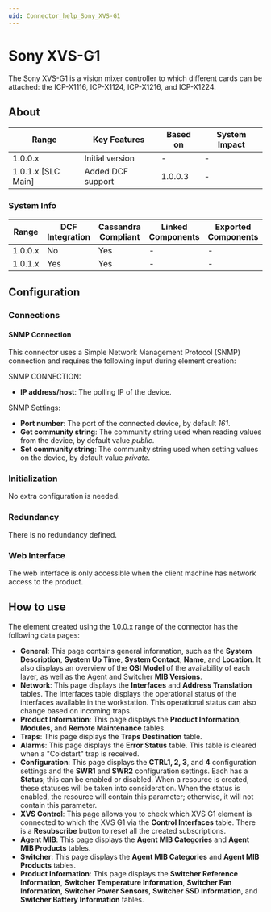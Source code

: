 ```yaml
---
uid: Connector_help_Sony_XVS-G1
---
```


# Sony XVS-G1

The Sony XVS-G1 is a vision mixer controller to which different cards can be attached: the ICP-X1116, ICP-X1124, ICP-X1216, and ICP-X1224.

## About

| Range                | Key Features      | Based on     | System Impact     |
|----------------------|-------------------|--------------|-------------------|
| 1.0.0.x              | Initial version   | -            | -                 |
| 1.0.1.x [SLC Main]   | Added DCF support | 1.0.0.3      | -                 |

### System Info

| Range     | DCF Integration     | Cassandra Compliant     | Linked Components     | Exported Components     |
|-----------|---------------------|-------------------------|-----------------------|-------------------------|
| 1.0.0.x   | No                  | Yes                     | -                     | -                       |
| 1.0.1.x   | Yes                 | Yes                     | -                     | -                       |

## Configuration

### Connections

#### SNMP Connection

This connector uses a Simple Network Management Protocol (SNMP) connection and requires the following input during element creation:

SNMP CONNECTION:

- **IP address/host**: The polling IP of the device.

SNMP Settings:

- **Port number**: The port of the connected device, by default *161*.
- **Get community string**: The community string used when reading values from the device, by default value *public*.
- **Set community string**: The community string used when setting values on the device, by default value *private*.

### Initialization

No extra configuration is needed.

### Redundancy

There is no redundancy defined.

### Web Interface

The web interface is only accessible when the client machine has network access to the product.

## How to use

The element created using the 1.0.0.x range of the connector has the following data pages:

- **General**: This page contains general information, such as the **System Description**, **System Up Time**, **System Contact**, **Name**, and **Location**. It also displays an overview of the **OSI Model** of the availability of each layer, as well as the Agent and Switcher **MIB Versions**.
- **Network**: This page displays the **Interfaces** and **Address Translation** tables. The Interfaces table displays the operational status of the interfaces available in the workstation. This operational status can also change based on incoming traps.
- **Product Information**: This page displays the **Product Information**, **Modules**, and **Remote Maintenance** tables.
- **Traps**: This page displays the **Traps Destination** table.
- **Alarms**: This page displays the **Error Status** table. This table is cleared when a "Coldstart" trap is received.
- **Configuration**: This page displays the **CTRL1, 2, 3**, and **4** configuration settings and the **SWR1** and **SWR2** configuration settings. Each has a **Status**; this can be enabled or disabled. When a resource is created, these statuses will be taken into consideration. When the status is enabled, the resource will contain this parameter; otherwise, it will not contain this parameter.
- **XVS Control**: This page allows you to check which XVS G1 element is connected to which the XVS G1 via the **Control Interfaces** table. There is a **Resubscribe** button to reset all the created subscriptions.
- **Agent MIB**: This page displays the **Agent MIB Categories** and **Agent MIB Products** tables.
- **Switcher**: This page displays the **Agent MIB Categories** and **Agent MIB Products** tables.
- **Product Information**: This page displays the **Switcher Reference Information**, **Switcher Temperature Information**, **Switcher Fan Information**, **Switcher Power Sensors**, **Switcher SSD Information**, and **Switcher Battery Information** tables.
